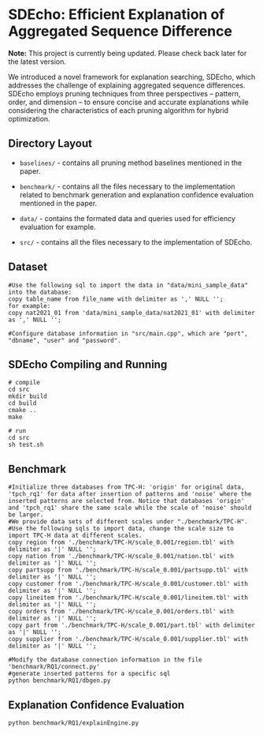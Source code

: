 # SDEcho: Efficient Explanation of Aggregated Sequence Difference 

**Note:** This project is currently being updated. Please check back later for the latest version.

We introduced a novel framework for explanation searching, SDEcho, which addresses the challenge of explaining aggregated sequence differences. SDEcho employs pruning techniques from three perspectives – pattern, order, and dimension – to ensure concise and accurate explanations while considering the characteristics of each pruning algorithm for hybrid optimization. 

## Directory Layout

- `baselines/` - contains all pruning method baselines mentioned in the paper.

- `benchmark/` - contains all the files necessary to the implementation related to benchmark generation and explanation confidence evaluation mentioned in the paper.

- `data/` - contains the formated data and queries used for efficiency evaluation for example.

- `src/` - contains all the files necessary to the implementation of SDEcho.

## Dataset
```
#Use the following sql to import the data in "data/mini_sample_data" into the database:
copy table_name from file_name with delimiter as ',' NULL ''; 
for example:
copy nat2021_01 from 'data/mini_sample_data/nat2021_01' with delimiter as ',' NULL ''; 

#Configure database information in "src/main.cpp", which are "port", "dbname", "user" and "password".

```


## SDEcho Compiling and Running

```
# compile
cd src
mkdir build
cd build
cmake ..
make

# run
cd src
sh test.sh

```

## Benchmark
```
#Initialize three databases from TPC-H: 'origin' for original data, 'tpch_rq1' for data after insertion of patterns and 'noise' where the inserted patterns are selected from. Notice that databases 'origin' and 'tpch_rq1' share the same scale while the scale of 'noise' should be larger. 
#We provide data sets of different scales under "./benchmark/TPC-H".
#Use the following sqls to import data, change the scale size to import TPC-H data at different scales. 
copy region from './benchmark/TPC-H/scale_0.001/region.tbl' with delimiter as '|' NULL '';
copy nation from './benchmark/TPC-H/scale_0.001/nation.tbl' with delimiter as '|' NULL '';
copy partsupp from './benchmark/TPC-H/scale_0.001/partsupp.tbl' with delimiter as '|' NULL '';
copy customer from './benchmark/TPC-H/scale_0.001/customer.tbl' with delimiter as '|' NULL '';
copy lineitem from './benchmark/TPC-H/scale_0.001/lineitem.tbl' with delimiter as '|' NULL '';
copy orders from './benchmark/TPC-H/scale_0.001/orders.tbl' with delimiter as '|' NULL '';
copy part from './benchmark/TPC-H/scale_0.001/part.tbl' with delimiter as '|' NULL '';
copy supplier from './benchmark/TPC-H/scale_0.001/supplier.tbl' with delimiter as '|' NULL ''; 

```
```
#Modify the database connection information in the file 'benchmark/RQ1/connect.py'
#generate inserted patterns for a specific sql
python benchmark/RQ1/dbgen.py

```


## Explanation Confidence Evaluation

```
python benchmark/RQ1/explainEngine.py

```


